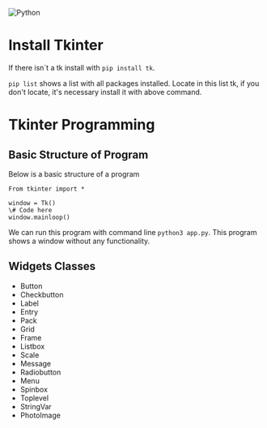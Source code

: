 ![Python](https://github.com/ElmarUhl/Tkinter/assets/157088447/349d677c-5f89-45bf-aed9-fd5bd2d1c334)

# Install Tkinter

If there isn´t a tk install with `pip install tk`.

`pip list` shows a list with all packages installed. Locate in this list tk, if you don't locate, it's necessary install it with above command.

# Tkinter Programming
## Basic Structure of Program

Below is a basic structure of a program

```
From tkinter import *

window = Tk()
\# Code here
window.mainloop()
```
We can run this program with command line `python3 app.py`. This program shows a window without any functionality.

## Widgets Classes

- Button
- Checkbutton
- Label
- Entry
- Pack
- Grid
- Frame
- Listbox
- Scale
- Message
- Radiobutton
- Menu
- Spinbox
- Toplevel
- StringVar
- PhotoImage
